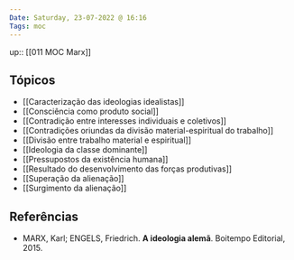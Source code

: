 ```yaml
---
Date: Saturday, 23-07-2022 @ 16:16
Tags: moc 
---
```

up:: [[011 MOC Marx]]

## Tópicos
- [[Caracterização das ideologias idealistas]]
- [[Consciência como produto social]]
- [[Contradição entre interesses individuais e coletivos]]
- [[Contradições oriundas da divisão material-espiritual do trabalho]]
- [[Divisão entre trabalho material e espiritual]]
- [[Ideologia da classe dominante]]
- [[Pressupostos da existência humana]]
- [[Resultado do desenvolvimento das forças produtivas]]
- [[Superação da alienação]]
- [[Surgimento da alienação]]

## Referências
- MARX, Karl; ENGELS, Friedrich. **A ideologia alemã**. Boitempo Editorial, 2015.